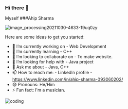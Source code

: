 ### Hi there 👋
Myself ###Ahip Sharma


![image_processing20211030-4633-19uq0zy](https://user-images.githubusercontent.com/76726757/171139999-917e1679-827a-49be-a325-bd24e485abfb.gif)



Here are some ideas to get you started:

- 🔭 I’m currently working on - Web Development
- 🌱 I’m currently learning - C++
- 👯 I’m looking to collaborate on - To make website.
- 🤔 I’m looking for help with - Java project
- 💬 Ask me about - Java, C++
- 📫 How to reach me: - LinkedIn profile - https://www.linkedin.com/in/ahip-sharma-093060202/
- 😄 Pronouns: He/Him
- ⚡ Fun fact: I'm a musician.



![coding](https://user-images.githubusercontent.com/76726757/171139371-96260c2e-0b0a-4db3-8e7e-ace2f0ef6b43.gif)
